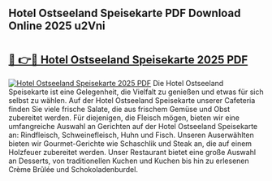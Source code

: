 ## Hotel Ostseeland Speisekarte PDF Download Online 2025 u2Vni

# <h2><a href="http://gc93qj.nevu.top/?p=Hotel+Ostseeland+Speisekarte">🔗 👉🔴 Hotel Ostseeland Speisekarte 2025 PDF</a></h2>

[![Hotel Ostseeland Speisekarte 2025 PDF](https://i.imgur.com/dBaPXMq.png)](http://gc93qj.nevu.top/?p=Hotel+Ostseeland+Speisekarte)
Die Hotel Ostseeland Speisekarte ist eine Gelegenheit, die Vielfalt zu genießen und etwas für sich selbst zu wählen. Auf der Hotel Ostseeland Speisekarte unserer Cafeteria finden Sie viele frische Salate, die aus frischem Gemüse und Obst zubereitet werden. Für diejenigen, die Fleisch mögen, bieten wir eine umfangreiche Auswahl an Gerichten auf der Hotel Ostseeland Speisekarte an: Rindfleisch, Schweinefleisch, Huhn und Fisch. Unseren Auserwählten bieten wir Gourmet-Gerichte wie Schaschlik und Steak an, die auf einem Holzfeuer zubereitet werden. Unser Restaurant bietet eine große Auswahl an Desserts, von traditionellen Kuchen und Kuchen bis hin zu erlesenen Crème Brûlée und Schokoladenburdel.

